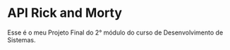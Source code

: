 # API Rick and Morty

Esse é o meu Projeto Final do 2° módulo do curso de Desenvolvimento de Sistemas.
